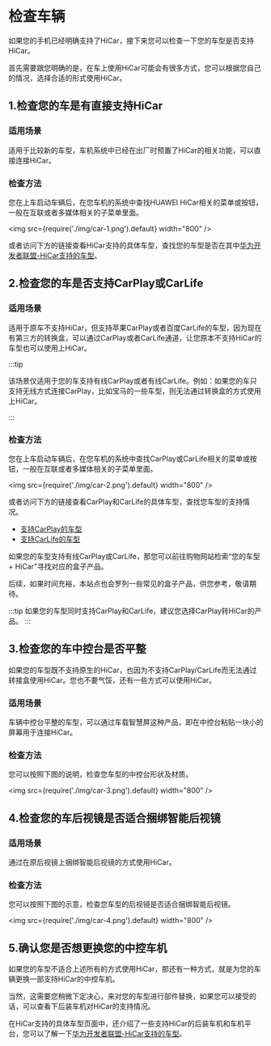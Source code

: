 # 检查车辆

如果您的手机已经明确支持了HiCar，接下来您可以检查一下您的车型是否支持HiCar。

首先需要跟您明确的是，在车上使用HiCar可能会有很多方式，您可以根据您自己的情况，选择合适的形式使用HiCar。

## 1.检查您的车是有直接支持HiCar

### 适用场景

适用于比较新的车型，车机系统中已经在出厂时预置了HiCar的相关功能，可以直接连接HiCar。

### 检查方法

您在上车启动车辆后，在您车机的系统中查找HUAWEI HiCar相关的菜单或按钮，一般在互联或者多媒体相关的子菜单里面。

<img
  src={require('./img/car-1.png').default}
  width="800" 
/>

或者访问下方的链接查看HiCar支持的具体车型，查找您的车型是否在其中[华为开发者联盟-HiCar支持的车型](https://developer.huawei.com/consumer/cn/doc/development/HiCar-Guides/available-models-0000001226230373)。

## 2.检查您的车是否支持CarPlay或CarLife

### 适用场景

适用于原车不支持HiCar，但支持苹果CarPlay或者百度CarLife的车型，因为现在有第三方的转换盒，可以通过CarPlay或者CarLife通道，让您原本不支持HiCar的车型也可以使用上HiCar。

:::tip

该场景仅适用于您的车支持有线CarPlay或者有线CarLife。例如：如果您的车只支持无线方式连接CarPlay，比如宝马的一些车型，则无法通过转换盒的方式使用上HiCar。

:::

### 检查方法

您在上车启动车辆后，在您车机的系统中查找CarPlay或CarLife相关的菜单或按钮，一般在互联或者多媒体相关的子菜单里面。

<img
  src={require('./img/car-2.png').default}
  width="800" 
/>

或者访问下方的链接查看CarPlay和CarLife的具体车型，查找您车型的支持情况。

* [支持CarPlay的车型](https://www.apple.com.cn/ios/carplay/available-models/)
* [支持CarLife的车型](http://online.carlife.baidu.com/carlife/morecars)

如果您的车型支持有线CarPlay或CarLife，那您可以前往购物网站检索“您的车型 + HiCar”寻找对应的盒子产品。

后续，如果时间充裕，本站点也会罗列一些常见的盒子产品，供您参考，敬请期待。

:::tip
如果您的车型同时支持CarPlay和CarLife，建议您选择CarPlay转HiCar的产品。
:::


## 3.检查您的车中控台是否平整

如果您的车型既不支持原生的HiCar，也因为不支持CarPlay/CarLife而无法通过转接盒使用HiCar。您也不要气馁，还有一些方式可以使用HiCar。

### 适用场景

车辆中控台平整的车型，可以通过车载智慧屏这种产品，即在中控台粘贴一块小的屏幕用于连接HiCar。

### 检查方法

您可以按照下图的说明，检查您车型的中控台形状及材质。

<img
  src={require('./img/car-3.png').default}
  width="800" 
/>


## 4.检查您的车后视镜是否适合捆绑智能后视镜

### 适用场景

通过在原后视镜上捆绑智能后视镜的方式使用HiCar。

### 检查方法

您可以按照下图的示意，检查您车型的后视镜是否适合捆绑智能后视镜。

<img
  src={require('./img/car-4.png').default}
  width="800" 
/>

## 5.确认您是否想更换您的中控车机

如果您的车型不适合上述所有的方式使用HiCar，那还有一种方式，就是为您的车辆更换一部支持HiCar的中控车机。

当然，这需要您稍微下定决心，来对您的车型进行部件替换，如果您可以接受的话，可以查看下后装车机对HiCar的支持情况。

在HiCar支持的具体车型页面中，还介绍了一些支持HiCar的后装车机和车机平台，您可以了解一下[华为开发者联盟-HiCar支持的车型](https://developer.huawei.com/consumer/cn/doc/development/HiCar-Guides/)。